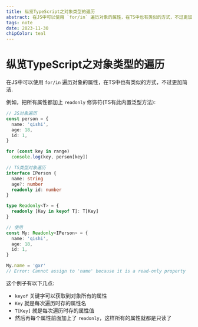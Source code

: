 ```yaml
---
title: 纵览TypeScript之对象类型的遍历
abstract: 在JS中可以使用 `for/in` 遍历对象的属性，在TS中也有类似的方式，不过更加简洁。
tags: note
date: 2023-11-30
chipColor: teal
---
```


# 纵览TypeScript之对象类型的遍历

在JS中可以使用 `for/in` 遍历对象的属性，在TS中也有类似的方式，不过更加简洁.

例如，把所有属性都加上 `readonly` 修饰符(TS有此内置泛型方法):

```ts
// JS对象遍历
const person = {
  name: 'qishi',
  age: 18,
  id: 1,
}

for (const key in range)
  console.log(key, person[key])

// TS类型对象遍历
interface IPerson {
  name: string
  age?: number
  readonly id: number
}

type Readonly<T> = {
  readonly [Key in keyof T]: T[Key]
}

// 使用
const My: Readonly<IPerson> = {
  name: 'qishi',
  age: 18,
  id: 1,
}

My.name = 'gxr'
// Error: Cannot assign to 'name' because it is a read-only property
```

这个例子有以下几点:

- `keyof` 关键字可以获取到对象所有的属性
- `Key` 就是每次遍历时存的属性名
- `T[Key]` 就是每次遍历时存的属性值
- 然后再每个属性前面加上了 `readonly`，这样所有的属性就都是只读了
